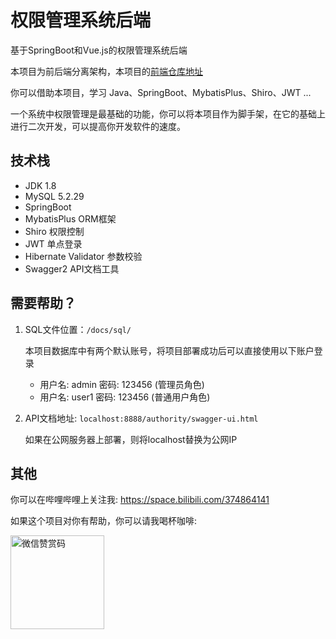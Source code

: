 # 权限管理系统后端

基于SpringBoot和Vue.js的权限管理系统后端

本项目为前后端分离架构，本项目的[前端仓库地址](https://github.com/jonssonyan/authority-ui)

你可以借助本项目，学习 Java、SpringBoot、MybatisPlus、Shiro、JWT ...

一个系统中权限管理是最基础的功能，你可以将本项目作为脚手架，在它的基础上进行二次开发，可以提高你开发软件的速度。

## 技术栈

- JDK 1.8
- MySQL 5.2.29
- SpringBoot
- MybatisPlus ORM框架
- Shiro 权限控制
- JWT 单点登录
- Hibernate Validator 参数校验
- Swagger2 API文档工具

## 需要帮助？

1. SQL文件位置：`/docs/sql/`

   本项目数据库中有两个默认账号，将项目部署成功后可以直接使用以下账户登录
    - 用户名: admin 密码: 123456 (管理员角色)
    - 用户名: user1  密码: 123456 (普通用户角色)

2. API文档地址: `localhost:8888/authority/swagger-ui.html`

   如果在公网服务器上部署，则将localhost替换为公网IP

## 其他

你可以在哔哩哔哩上关注我: https://space.bilibili.com/374864141

如果这个项目对你有帮助，你可以请我喝杯咖啡:

<img src="https://github.com/jonssonyan/install-script/assets/46235235/cce90c48-27d3-492c-af3e-468b656bdd06" width="150" alt="微信赞赏码" title="微信赞赏码"/>